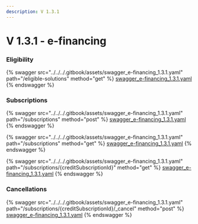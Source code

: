 ```yaml
---
description: V 1.3.1
---
```


# V 1.3.1 - e-financing

### Eligibility

{% swagger src="../../../.gitbook/assets/swagger_e-financing_1.3.1.yaml" path="/eligible-solutions" method="get" %}
[swagger_e-financing_1.3.1.yaml](../../../.gitbook/assets/swagger_e-financing_1.3.1.yaml)
{% endswagger %}

### Subscriptions

{% swagger src="../../../.gitbook/assets/swagger_e-financing_1.3.1.yaml" path="/subscriptions" method="post" %}
[swagger_e-financing_1.3.1.yaml](../../../.gitbook/assets/swagger_e-financing_1.3.1.yaml)
{% endswagger %}

{% swagger src="../../../.gitbook/assets/swagger_e-financing_1.3.1.yaml" path="/subscriptions" method="get" %}
[swagger_e-financing_1.3.1.yaml](../../../.gitbook/assets/swagger_e-financing_1.3.1.yaml)
{% endswagger %}

{% swagger src="../../../.gitbook/assets/swagger_e-financing_1.3.1.yaml" path="/subscriptions/{creditSubscriptionId}" method="get" %}
[swagger_e-financing_1.3.1.yaml](../../../.gitbook/assets/swagger_e-financing_1.3.1.yaml)
{% endswagger %}

### Cancellations

{% swagger src="../../../.gitbook/assets/swagger_e-financing_1.3.1.yaml" path="/subscriptions/{creditSubscriptionId}/_cancel" method="post" %}
[swagger_e-financing_1.3.1.yaml](../../../.gitbook/assets/swagger_e-financing_1.3.1.yaml)
{% endswagger %}
